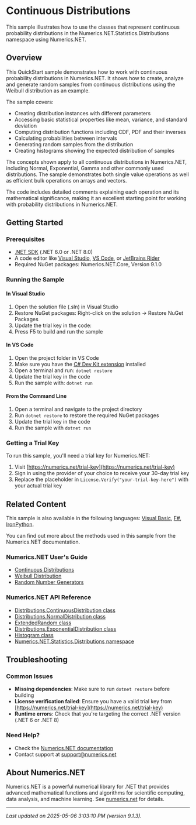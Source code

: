 # Continuous Distributions

This sample illustrates how to use the classes that represent continuous probability distributions in the Numerics.NET.Statistics.Distributions namespace using Numerics.NET.

## Overview

This QuickStart sample demonstrates how to work with continuous probability distributions in 
Numerics.NET. It shows how to create, analyze and generate random samples from continuous 
distributions using the Weibull distribution as an example.

The sample covers:
- Creating distribution instances with different parameters
- Accessing basic statistical properties like mean, variance, and standard deviation
- Computing distribution functions including CDF, PDF and their inverses
- Calculating probabilities between intervals
- Generating random samples from the distribution
- Creating histograms showing the expected distribution of samples

The concepts shown apply to all continuous distributions in Numerics.NET, including Normal, 
Exponential, Gamma and other commonly used distributions. The sample demonstrates both single value 
operations as well as efficient bulk operations on arrays and vectors.

The code includes detailed comments explaining each operation and its mathematical significance, 
making it an excellent starting point for working with probability distributions in Numerics.NET.


## Getting Started

### Prerequisites

- [.NET SDK](https://dotnet.microsoft.com/download) (.NET 6.0 or .NET 8.0)
- A code editor like [Visual Studio](https://visualstudio.microsoft.com/), [VS Code](https://code.visualstudio.com/), or [JetBrains Rider](https://www.jetbrains.com/rider/)
- Required NuGet packages: Numerics.NET.Core, Version 9.1.0

### Running the Sample

#### In Visual Studio
1. Open the solution file (.sln) in Visual Studio
2. Restore NuGet packages: Right-click on the solution → Restore NuGet Packages
3. Update the trial key in the code:
4. Press F5 to build and run the sample

#### In VS Code

1. Open the project folder in VS Code
2. Make sure you have the [C# Dev Kit extension](https://marketplace.visualstudio.com/items?itemName=ms-dotnettools.csdevkit) installed
3. Open a terminal and run: `dotnet restore`
4. Update the trial key in the code 
5. Run the sample with: `dotnet run`

#### From the Command Line

1. Open a terminal and navigate to the project directory
2. Run `dotnet restore` to restore the required NuGet packages
3. Update the trial key in the code
4. Run the sample with `dotnet run`

### Getting a Trial Key

To run this sample, you'll need a trial key for Numerics.NET:

1. Visit [https://numerics.net/trial-key](https://numerics.net/trial-key)
2. Sign in using the provider of your choice to receive your 30-day trial key
3. Replace the placeholder in `License.Verify("your-trial-key-here")` with your actual trial key

## Related Content

This sample is also available in the following languages: 
[Visual Basic](https://github.com/NumericsDotNet/quickstart-visualbasic/tree/net462/statistics/probability-distributions/continuous-distributions), [F#](https://github.com/NumericsDotNet/quickstart-fsharp/tree/net462/statistics/probability-distributions/continuous-distributions), [IronPython](https://github.com/NumericsDotNet/quickstart-ironpython/tree/net462/statistics/probability-distributions/continuous-distributions).

You can find out more about the methods used in this sample from the Numerics.NET documentation.

### Numerics.NET User's Guide

- [Continuous Distributions](https://numerics.net/documentation/latest/statistics/continuous-distributions/continuous-distributions)
- [Weibull Distribution](https://numerics.net/documentation/latest/statistics/continuous-distributions/weibull-distribution)
- [Random Number Generators](https://numerics.net/documentation/latest/mathematics/random-numbers/random-number-generators)

### Numerics.NET API Reference

- [Distributions.ContinuousDistribution class](https://numerics.net/documentation/latest/reference/numerics.net.statistics.distributions.continuousdistribution)
- [Distributions.NormalDistribution class](https://numerics.net/documentation/latest/reference/numerics.net.statistics.distributions.normaldistribution)
- [ExtendedRandom class](https://numerics.net/documentation/latest/reference/numerics.net.random.extendedrandom)
- [Distributions.ExponentialDistribution class](https://numerics.net/documentation/latest/reference/numerics.net.statistics.distributions.exponentialdistribution)
- [Histogram class](https://numerics.net/documentation/latest/reference/numerics.net.dataanalysis.histogram)
- [Numerics.NET.Statistics.Distributions namespace](https://numerics.net/documentation/latest/reference/numerics.net.statistics.distributions)


## Troubleshooting

### Common Issues

- **Missing dependencies**: Make sure to run `dotnet restore` before building
- **License verification failed**: Ensure you have a valid trial key from [https://numerics.net/trial-key](https://numerics.net/trial-key)
- **Runtime errors**: Check that you're targeting the correct .NET version (.NET 6 or .NET 8)

### Need Help?

- Check the [Numerics.NET documentation](https://numerics.net/documentation/)
- Contact support at [support@numerics.net](mailto:support@numerics.net?subject=ContinuousDistributions%20QuickStart%20Sample%20%28C%23%29)

## About Numerics.NET

Numerics.NET is a powerful numerical library for .NET that provides advanced mathematical 
functions and algorithms for scientific computing, data analysis, and machine learning.
See [numerics.net](https://numerics.net) for details.

---

_Last updated on 2025-05-06 3:03:10 PM (version 9.1.3)._
